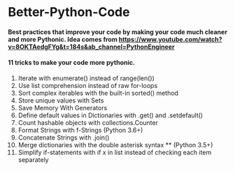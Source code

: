 # Better-Python-Code
####  Best practices that improve your code by making your code much cleaner and more Pythonic. Idea comes from https://www.youtube.com/watch?v=8OKTAedgFYg&t=184s&ab_channel=PythonEngineer
#### 11 tricks to make your code more pythonic.


1) Iterate with enumerate() instead of range(len())
2) Use list comprehension instead of raw for-loops
3) Sort complex iterables with the built-in sorted() method
4) Store unique values with Sets
5) Save Memory With Generators
6) Define default values in Dictionaries with .get() and .setdefault()
7) Count hashable objects with collections.Counter
8) Format Strings with f-Strings (Python 3.6+)
9) Concatenate Strings with .join()
10) Merge dictionaries with the double asterisk syntax ** (Python 3.5+)
11) Simplify if-statements with if x in list instead of checking each item separately
